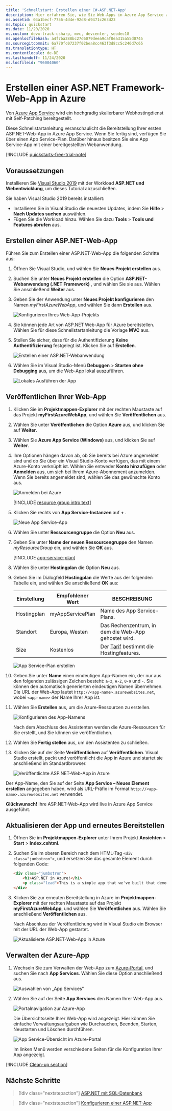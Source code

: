 ```yaml
---
title: 'Schnellstart: Erstellen einer C#-ASP.NET-App'
description: Hier erfahren Sie, wie Sie Web-Apps in Azure App Service ausführen, indem Sie die standardmäßige C#-ASP.NET-Web-App-Vorlage über Visual Studio bereitstellen.
ms.assetid: 04a1becf-7756-4d4e-92d8-d9471c263d23
ms.topic: quickstart
ms.date: 11/20/2020
ms.custom: devx-track-csharp, mvc, devcenter, seodec18
ms.openlocfilehash: a4f7ba288bc27d6079deea9caf0ea315a55d0745
ms.sourcegitcommit: 6a770fc07237f02bea8cc463f3d8cc5c246d7c65
ms.translationtype: HT
ms.contentlocale: de-DE
ms.lasthandoff: 11/24/2020
ms.locfileid: "96004060"
---
```

# <a name="create-an-aspnet-framework-web-app-in-azure"></a>Erstellen einer ASP.NET Framework-Web-App in Azure

Von [Azure App Service](overview.md) wird ein hochgradig skalierbarer Webhostingdienst mit Self-Patching bereitgestellt.

Diese Schnellstartanleitung veranschaulicht die Bereitstellung Ihrer ersten ASP.NET-Web-App in Azure App Service. Wenn Sie fertig sind, verfügen Sie über einen App Service-Plan. Darüber hinaus besitzen Sie eine App Service-App mit einer bereitgestellten Webanwendung.

[!INCLUDE [quickstarts-free-trial-note](../../includes/quickstarts-free-trial-note.md)]

## <a name="prerequisites"></a>Voraussetzungen

Installieren Sie <a href="https://www.visualstudio.com/downloads/" target="_blank">Visual Studio 2019</a> mit der Workload **ASP.NET und Webentwicklung**, um dieses Tutorial abzuschließen.

Sie haben Visual Studio 2019 bereits installiert:

- Installieren Sie in Visual Studio die neuesten Updates, indem Sie **Hilfe** > **Nach Updates suchen** auswählen.
- Fügen Sie die Workload hinzu. Wählen Sie dazu **Tools** > **Tools und Features abrufen** aus.

## <a name="create-an-aspnet-web-app"></a>Erstellen einer ASP.NET-Web-App <a name="create-and-publish-the-web-app"></a>

Führen Sie zum Erstellen einer ASP.NET-Web-App die folgenden Schritte aus:

1. Öffnen Sie Visual Studio, und wählen Sie **Neues Projekt erstellen** aus.

2. Suchen Sie unter **Neues Projekt erstellen** die Option **ASP.NET-Webanwendung (.NET Framework)** , und wählen Sie sie aus. Wählen Sie anschließend **Weiter** aus.

3. Geben Sie der Anwendung unter **Neues Projekt konfigurieren** den Namen _myFirstAzureWebApp_, und wählen Sie dann **Erstellen** aus.

   ![Konfigurieren Ihres Web-App-Projekts](./media/quickstart-dotnet-framework/configure-web-app-project-framework.png)

4. Sie können jede Art von ASP.NET Web-App für Azure bereitstellen. Wählen Sie für diese Schnellstartanleitung die Vorlage **MVC** aus.

5. Stellen Sie sicher, dass für die Authentifizierung **Keine Authentifizierung** festgelegt ist. Klicken Sie auf **Erstellen**.

   ![Erstellen einer ASP.NET-Webanwendung](./media/quickstart-dotnet-framework/select-mvc-template-vs2019.png)

6. Wählen Sie im Visual Studio-Menü **Debuggen** > **Starten ohne Debugging** aus, um die Web-App lokal auszuführen.

   ![Lokales Ausführen der App](./media/quickstart-dotnet-framework/local-web-app.png)

## <a name="publish-your-web-app"></a>Veröffentlichen Ihrer Web-App <a name="launch-the-publish-wizard"></a>

1. Klicken Sie im **Projektmappen-Explorer** mit der rechten Maustaste auf das Projekt **myFirstAzureWebApp**, und wählen Sie **Veröffentlichen** aus.

1. Wählen Sie unter **Veröffentlichen** die Option **Azure** aus, und klicken Sie auf **Weiter**.

1. Wählen Sie **Azure App Service (Windows)** aus, und klicken Sie auf **Weiter**.

   <!-- ![Publish from project overview page](./media/quickstart-dotnet-framework/publish-app-framework-vs2019.png) -->

1. Ihre Optionen hängen davon ab, ob Sie bereits bei Azure angemeldet sind und ob Sie über ein Visual Studio-Konto verfügen, das mit einem Azure-Konto verknüpft ist. Wählen Sie entweder **Konto hinzufügen** oder **Anmelden** aus, um sich bei Ihrem Azure-Abonnement anzumelden. Wenn Sie bereits angemeldet sind, wählen Sie das gewünschte Konto aus.

   ![Anmelden bei Azure](./media/quickstart-dotnet-framework/sign-in-azure-framework-vs2019.png)

   [!INCLUDE [resource group intro text](../../includes/resource-group.md)]

1. Klicken Sie rechts von **App Service-Instanzen** auf **+** .

   ![Neue App Service-App](./media/quickstart-dotnet-framework/publish-new-app-service.png)

1. Wählen Sie unter **Ressourcengruppe** die Option **Neu** aus.

1. Geben Sie unter **Name der neuen Ressourcengruppe** den Namen *myResourceGroup* ein, und wählen Sie **OK** aus.

   [!INCLUDE [app-service-plan](../../includes/app-service-plan.md)]

1. Wählen Sie unter **Hostingplan** die Option **Neu** aus.

1. Geben Sie im Dialogfeld **Hostingplan** die Werte aus der folgenden Tabelle ein, und wählen Sie anschließend **OK** aus:

   | Einstellung | Empfohlener Wert | BESCHREIBUNG |
   |-|-|-|
   | Hostingplan| myAppServicePlan | Name des App Service-Plans. |
   | Standort | Europa, Westen | Das Rechenzentrum, in dem die Web-App gehostet wird. |
   | Size | Kostenlos | Der [Tarif](https://azure.microsoft.com/pricing/details/app-service/?ref=microsoft.com&utm_source=microsoft.com&utm_medium=docs&utm_campaign=visualstudio) bestimmt die Hostingfeatures. |

   ![App Service-Plan erstellen](./media/quickstart-dotnet-framework/app-service-plan-framework-vs2019.png)

1. Geben Sie unter **Name** einen eindeutigen App-Namen ein, der nur aus den folgenden zulässigen Zeichen besteht: `a-z`, `A-Z`, `0-9` und `-`. Sie können den automatisch generierten eindeutigen Namen übernehmen. Die URL der Web-App lautet `http://<app-name>.azurewebsites.net`, wobei `<app-name>` der Name Ihrer App ist.

2. Wählen Sie **Erstellen** aus, um die Azure-Ressourcen zu erstellen.

   ![Konfigurieren des App-Namens](./media/quickstart-dotnet-framework/web-app-name-framework-vs2019.png)

    Nach dem Abschluss des Assistenten werden die Azure-Ressourcen für Sie erstellt, und Sie können sie veröffentlichen.

3. Wählen Sie **Fertig stellen** aus, um den Assistenten zu schließen.

3. Klicken Sie auf der Seite **Veröffentlichen** auf **Veröffentlichen**. Visual Studio erstellt, packt und veröffentlicht die App in Azure und startet sie anschließend im Standardbrowser.

    ![Veröffentlichte ASP.NET-Web-App in Azure](./media/quickstart-dotnet-framework/published-azure-web-app.png)

Der App-Name, den Sie auf der Seite **App Service – Neues Element erstellen** angegeben haben, wird als URL-Präfix im Format `http://<app-name>.azurewebsites.net` verwendet.

**Glückwunsch!** Ihre ASP.NET-Web-App wird live in Azure App Service ausgeführt.

## <a name="update-the-app-and-redeploy"></a>Aktualisieren der App und erneutes Bereitstellen

1. Öffnen Sie im **Projektmappen-Explorer** unter Ihrem Projekt **Ansichten** > **Start** > **Index.cshtml**.

1. Suchen Sie im oberen Bereich nach dem HTML-Tag `<div class="jumbotron">`, und ersetzen Sie das gesamte Element durch folgenden Code:

   ```html
   <div class="jumbotron">
       <h1>ASP.NET in Azure!</h1>
       <p class="lead">This is a simple app that we've built that demonstrates how to deploy a .NET app to Azure App Service.</p>
   </div>
   ```

1. Klicken Sie zur erneuten Bereitstellung in Azure im **Projektmappen-Explorer** mit der rechten Maustaste auf das Projekt **myFirstAzureWebApp**, und wählen Sie **Veröffentlichen** aus. Wählen Sie anschließend **Veröffentlichen** aus.

    Nach Abschluss der Veröffentlichung wird in Visual Studio ein Browser mit der URL der Web-App gestartet.

    ![Aktualisierte ASP.NET-Web-App in Azure](./media/quickstart-dotnet-framework/updated-azure-web-app.png)

## <a name="manage-the-azure-app"></a>Verwalten der Azure-App

1. Wechseln Sie zum Verwalten der Web-App zum [Azure-Portal](https://portal.azure.com), und suchen Sie nach **App Services**. Wählen Sie diese Option anschließend aus.

   ![Auswählen von „App Services“](./media/quickstart-dotnet-framework/app-services.png)

2. Wählen Sie auf der Seite **App Services** den Namen Ihrer Web-App aus.

   ![Portalnavigation zur Azure-App](./media/quickstart-dotnet-framework/access-portal-framework-vs2019.png)

   Die Übersichtsseite Ihrer Web-App wird angezeigt. Hier können Sie einfache Verwaltungsaufgaben wie Durchsuchen, Beenden, Starten, Neustarten und Löschen durchführen.

   ![App Service-Übersicht im Azure-Portal](./media/quickstart-dotnet-framework/web-app-general-framework-vs2019.png)

   Im linken Menü werden verschiedene Seiten für die Konfiguration Ihrer App angezeigt.

[!INCLUDE [Clean-up section](../../includes/clean-up-section-portal.md)]

## <a name="next-steps"></a>Nächste Schritte

> [!div class="nextstepaction"]
> [ASP.NET mit SQL-Datenbank](app-service-web-tutorial-dotnet-sqldatabase.md)

> [!div class="nextstepaction"]
> [Konfigurieren einer ASP.NET-App](configure-language-dotnet-framework.md)
